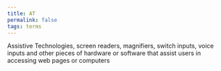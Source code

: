 ```yaml
---
title: AT
permalink: false
tags: terms
---
```

Assistive Technologies, screen readers, magnifiers, switch inputs, voice inputs and other pieces of hardware or software that assist users in accessing web pages or computers
